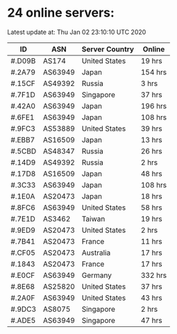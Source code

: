 # 24 online servers:

Latest update at: Thu Jan 02 23:10:10 UTC 2020

| ID | ASN | Server Country | Online |
| -- | --- | -------------- | ------ |
| #.D09B | AS174 | United States | 19 hrs |
| #.2A79 | AS63949 | Japan | 154 hrs |
| #.15CF | AS49392 | Russia | 3 hrs |
| #.7F1D | AS63949 | Singapore | 37 hrs |
| #.42A0 | AS63949 | Japan | 196 hrs |
| #.6FE1 | AS63949 | Japan | 108 hrs |
| #.9FC3 | AS53889 | United States | 39 hrs |
| #.EBB7 | AS16509 | Japan | 13 hrs |
| #.5CBD | AS48347 | Russia | 26 hrs |
| #.14D9 | AS49392 | Russia | 2 hrs |
| #.17D8 | AS16509 | Japan | 48 hrs |
| #.3C33 | AS63949 | Japan | 108 hrs |
| #.1E0A | AS20473 | Japan | 18 hrs |
| #.8FC6 | AS63949 | United States | 58 hrs |
| #.7E1D | AS3462 | Taiwan | 19 hrs |
| #.9ED9 | AS20473 | United States | 2 hrs |
| #.7B41 | AS20473 | France | 11 hrs |
| #.CF05 | AS20473 | Australia | 17 hrs |
| #.1843 | AS20473 | France | 17 hrs |
| #.E0CF | AS63949 | Germany | 332 hrs |
| #.8E68 | AS25820 | United States | 37 hrs |
| #.2A0F | AS63949 | United States | 43 hrs |
| #.9DC3 | AS8075 | Singapore | 2 hrs |
| #.ADE5 | AS63949 | Singapore | 47 hrs |

